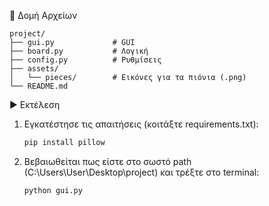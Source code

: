 📁 Δομή Αρχείων

```
project/
├── gui.py             # GUI
├── board.py           # Λογική
├── config.py          # Ρυθμίσεις
├── assets/
│   └── pieces/        # Εικόνες για τα πιόνια (.png)
└── README.md
```


▶️ Εκτέλεση

1. Εγκατέστησε τις απαιτήσεις (κοιτάξτε requirements.txt):
    ```bash
    pip install pillow

2. Βεβαιωθείται πως είστε στο σωστό path (C:\Users\User\Desktop\project) και τρέξτε στο terminal:
    ```bash
    python gui.py
